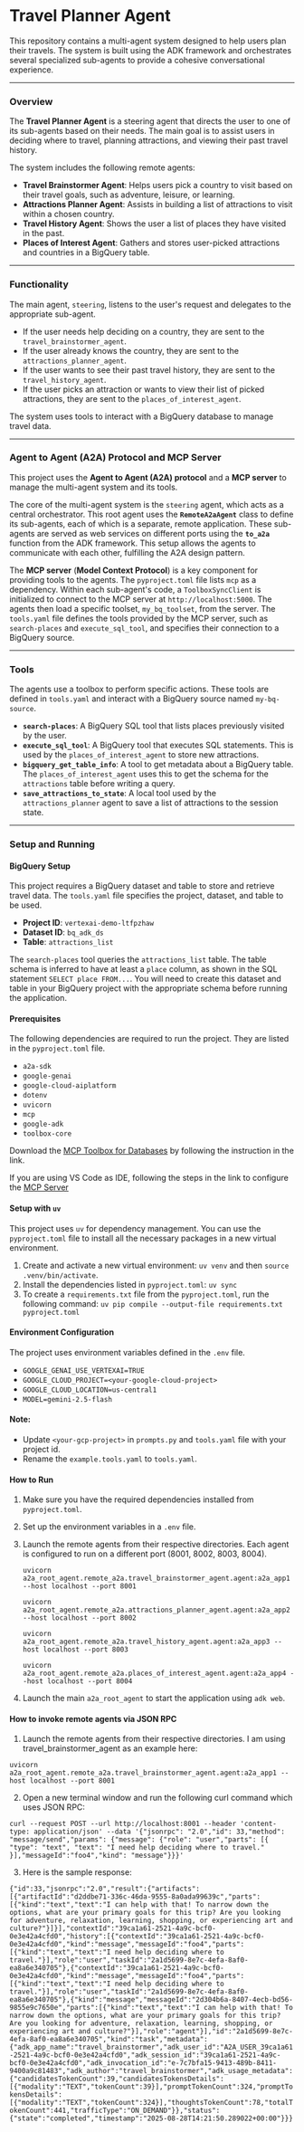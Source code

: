 # Travel Planner Agent

This repository contains a multi-agent system designed to help users plan their travels. The system is built using the ADK framework and orchestrates several specialized sub-agents to provide a cohesive conversational experience.

***

### Overview

The **Travel Planner Agent** is a steering agent that directs the user to one of its sub-agents based on their needs. The main goal is to assist users in deciding where to travel, planning attractions, and viewing their past travel history.

The system includes the following remote agents:
* **Travel Brainstormer Agent**: Helps users pick a country to visit based on their travel goals, such as adventure, leisure, or learning.
* **Attractions Planner Agent**: Assists in building a list of attractions to visit within a chosen country.
* **Travel History Agent**: Shows the user a list of places they have visited in the past.
* **Places of Interest Agent**: Gathers and stores user-picked attractions and countries in a BigQuery table.

***

### Functionality

The main agent, `steering`, listens to the user's request and delegates to the appropriate sub-agent.

* If the user needs help deciding on a country, they are sent to the `travel_brainstormer_agent`.
* If the user already knows the country, they are sent to the `attractions_planner_agent`.
* If the user wants to see their past travel history, they are sent to the `travel_history_agent`.
* If the user picks an attraction or wants to view their list of picked attractions, they are sent to the `places_of_interest_agent`.

The system uses tools to interact with a BigQuery database to manage travel data.

***

### Agent to Agent (A2A) Protocol and MCP Server

This project uses the **Agent to Agent (A2A) protocol** and a **MCP server** to manage the multi-agent system and its tools.

The core of the multi-agent system is the `steering` agent, which acts as a central orchestrator. This root agent uses the **`RemoteA2aAgent`** class to define its sub-agents, each of which is a separate, remote application. These sub-agents are served as web services on different ports using the **`to_a2a`** function from the ADK framework. This setup allows the agents to communicate with each other, fulfilling the A2A design pattern.

The **MCP server** (**Model Context Protocol**) is a key component for providing tools to the agents. The `pyproject.toml` file lists `mcp` as a dependency. Within each sub-agent's code, a `ToolboxSyncClient` is initialized to connect to the MCP server at `http://localhost:5000`. The agents then load a specific toolset, `my_bq_toolset`, from the server. The `tools.yaml` file defines the tools provided by the MCP server, such as `search-places` and `execute_sql_tool`, and specifies their connection to a BigQuery source.

***

### Tools

The agents use a toolbox to perform specific actions. These tools are defined in `tools.yaml` and interact with a BigQuery source named `my-bq-source`.

* **`search-places`**: A BigQuery SQL tool that lists places previously visited by the user.
* **`execute_sql_tool`**: A BigQuery tool that executes SQL statements. This is used by the `places_of_interest_agent` to store new attractions.
* **`bigquery_get_table_info`**: A tool to get metadata about a BigQuery table. The `places_of_interest_agent` uses this to get the schema for the `attractions` table before writing a query.
* **`save_attractions_to_state`**: A local tool used by the `attractions_planner` agent to save a list of attractions to the session state.

***

### Setup and Running

#### BigQuery Setup

This project requires a BigQuery dataset and table to store and retrieve travel data. The `tools.yaml` file specifies the project, dataset, and table to be used.

* **Project ID**: `vertexai-demo-ltfpzhaw`
* **Dataset ID**: `bq_adk_ds`
* **Table**: `attractions_list`

The `search-places` tool queries the `attractions_list` table. The table schema is inferred to have at least a `place` column, as shown in the SQL statement `SELECT place FROM...`. You will need to create this dataset and table in your BigQuery project with the appropriate schema before running the application.

#### Prerequisites

The following dependencies are required to run the project. They are listed in the `pyproject.toml` file.

* `a2a-sdk`
* `google-genai`
* `google-cloud-aiplatform`
* `dotenv`
* `uvicorn`
* `mcp`
* `google-adk`
* `toolbox-core`

Download the [MCP Toolbox for Databases](https://github.com/googleapis/genai-toolbox) by following the instruction in the link.

If you are using VS Code as IDE, following the steps in the link to configure the [MCP Server](https://code.visualstudio.com/docs/copilot/chat/mcp-servers#_add-an-mcp-server)

#### Setup with `uv`

This project uses `uv` for dependency management. You can use the `pyproject.toml` file to install all the necessary packages in a new virtual environment.

1.  Create and activate a new virtual environment: `uv venv` and then `source .venv/bin/activate`.
2.  Install the dependencies listed in `pyproject.toml`: `uv sync`
3.  To create a `requirements.txt` file from the `pyproject.toml`, run the following command: `uv pip compile --output-file requirements.txt pyproject.toml`

#### Environment Configuration

The project uses environment variables defined in the `.env` file.

* `GOOGLE_GENAI_USE_VERTEXAI=TRUE`
* `GOOGLE_CLOUD_PROJECT=<your-google-cloud-project>`
* `GOOGLE_CLOUD_LOCATION=us-central1`
* `MODEL=gemini-2.5-flash`

#### Note: 
- Update `<your-gcp-project>` in `prompts.py` and `tools.yaml` file with your project id.
- Rename the `example.tools.yaml` to `tools.yaml`.

#### How to Run

1.  Make sure you have the required dependencies installed from `pyproject.toml`.
2.  Set up the environment variables in a `.env` file.
3.  Launch the remote agents from their respective directories. Each agent is configured to run on a different port (8001, 8002, 8003, 8004).

    `uvicorn a2a_root_agent.remote_a2a.travel_brainstormer_agent.agent:a2a_app1 --host localhost --port 8001`

    `uvicorn a2a_root_agent.remote_a2a.attractions_planner_agent.agent:a2a_app2 --host localhost --port 8002`

    `uvicorn a2a_root_agent.remote_a2a.travel_history_agent.agent:a2a_app3 --host localhost --port 8003`
    
    `uvicorn a2a_root_agent.remote_a2a.places_of_interest_agent.agent:a2a_app4 --host localhost --port 8004`
    
4.  Launch the main `a2a_root_agent` to start the application using `adk web`.

#### How to invoke remote agents via JSON RPC

1. Launch the remote agents from their respective directories. I am using travel_brainstormer_agent as an example here:

 `uvicorn a2a_root_agent.remote_a2a.travel_brainstormer_agent.agent:a2a_app1 --host localhost --port 8001`

2. Open a new terminal window and run the following curl command which uses JSON RPC:

```curl --request POST --url http://localhost:8001 --header 'content-type: application/json' --data '{"jsonrpc": "2.0","id": 33,"method": "message/send","params": {"message": {"role": "user","parts": [{ "type": "text", "text": "I need help deciding where to travel." }],"messageId":"foo4","kind": "message"}}}'```

3. Here is the sample response:

```{"id":33,"jsonrpc":"2.0","result":{"artifacts":[{"artifactId":"d2ddbe71-336c-46da-9555-8a0ada99639c","parts":[{"kind":"text","text":"I can help with that! To narrow down the options, what are your primary goals for this trip? Are you looking for adventure, relaxation, learning, shopping, or experiencing art and culture?"}]}],"contextId":"39ca1a61-2521-4a9c-bcf0-0e3e42a4cfd0","history":[{"contextId":"39ca1a61-2521-4a9c-bcf0-0e3e42a4cfd0","kind":"message","messageId":"foo4","parts":[{"kind":"text","text":"I need help deciding where to travel."}],"role":"user","taskId":"2a1d5699-8e7c-4efa-8af0-ea8a6e340705"},{"contextId":"39ca1a61-2521-4a9c-bcf0-0e3e42a4cfd0","kind":"message","messageId":"foo4","parts":[{"kind":"text","text":"I need help deciding where to travel."}],"role":"user","taskId":"2a1d5699-8e7c-4efa-8af0-ea8a6e340705"},{"kind":"message","messageId":"2d304b6a-8407-4ecb-bd56-9855e9c7650e","parts":[{"kind":"text","text":"I can help with that! To narrow down the options, what are your primary goals for this trip? Are you looking for adventure, relaxation, learning, shopping, or experiencing art and culture?"}],"role":"agent"}],"id":"2a1d5699-8e7c-4efa-8af0-ea8a6e340705","kind":"task","metadata":{"adk_app_name":"travel_brainstormer","adk_user_id":"A2A_USER_39ca1a61-2521-4a9c-bcf0-0e3e42a4cfd0","adk_session_id":"39ca1a61-2521-4a9c-bcf0-0e3e42a4cfd0","adk_invocation_id":"e-7c7bfa15-9413-489b-8411-9400a9c81483","adk_author":"travel_brainstormer","adk_usage_metadata":{"candidatesTokenCount":39,"candidatesTokensDetails":[{"modality":"TEXT","tokenCount":39}],"promptTokenCount":324,"promptTokensDetails":[{"modality":"TEXT","tokenCount":324}],"thoughtsTokenCount":78,"totalTokenCount":441,"trafficType":"ON_DEMAND"}},"status":{"state":"completed","timestamp":"2025-08-28T14:21:50.289022+00:00"}}} ```
